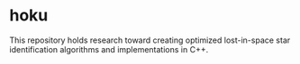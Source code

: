 # hoku
This repository holds research toward creating optimized lost-in-space star identification algorithms and implementations in C++.
